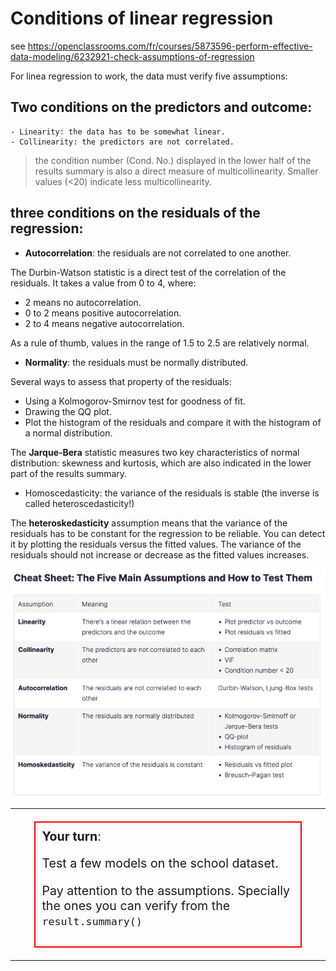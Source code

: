 # Conditions of linear regression

see <https://openclassrooms.com/fr/courses/5873596-perform-effective-data-modeling/6232921-check-assumptions-of-regression>

For linea regression to work, the data must verify five assumptions:

## Two conditions on the predictors and outcome:

    - Linearity: the data has to be somewhat linear.
    - Collinearity: the predictors are not correlated.

> the condition number (Cond. No.) displayed in the lower half of the results summary is also a direct measure of multicollinearity. Smaller values (<20) indicate less multicollinearity.

## three conditions on the residuals of the regression:

- **Autocorrelation**: the residuals are not correlated to one another.


The Durbin-Watson statistic is a direct test of the correlation of the residuals. It takes a value from 0 to 4, where:

  - 2 means no autocorrelation.
  - 0 to 2 means positive autocorrelation.
  - 2 to 4 means negative autocorrelation.

As a rule of thumb, values in the range of 1.5 to 2.5 are relatively normal.

- **Normality**: the residuals must be normally distributed.

Several ways to assess that property of the residuals:

  - Using a Kolmogorov-Smirnov test for goodness of fit.
  - Drawing the QQ plot.
  - Plot the histogram of the residuals and compare it with the histogram of a normal distribution.

The **Jarque-Bera** statistic measures two key characteristics of normal distribution: skewness and kurtosis, which are also indicated in the lower part of the results summary.


- Homoscedasticity: the variance of the residuals is stable (the inverse is called heteroscedasticity!)


The **heteroskedasticity** assumption means that the variance of the residuals has to be constant for the regression to be reliable. You can detect it by plotting the residuals versus the fitted values. The variance of the residuals should not increase or decrease as the fitted values increases.

![Linear regression Assumptions](./../img/linear-regression-assumptions.png)


---

<div style="width: 80%; margin: 20px auto; border: 2px solid red;  padding: 10px; text-align: left; font-size : 1.4em">
<strong>Your turn</strong>:

Test a few models on the school dataset.

Pay attention to the assumptions. Specially the ones you can verify from the `result.summary()`
</div>

---


